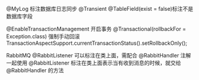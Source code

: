 @MyLog  标注数据库日志同步
@Transient 
@TableField(exist = false)标注不是数据库字段


@EnableTransactionManagement 开启事务
@Transactional(rollbackFor = Exception.class)
强制手动回滚TransactionAspectSupport.currentTransactionStatus().setRollbackOnly();

RabbitMQ
@RabbitListener 可以标注在类上面，需配合 @RabbitHandler 注解一起使用
@RabbitListener 标注在类上面表示当有收到消息的时候，就交给 @RabbitHandler 的方法


